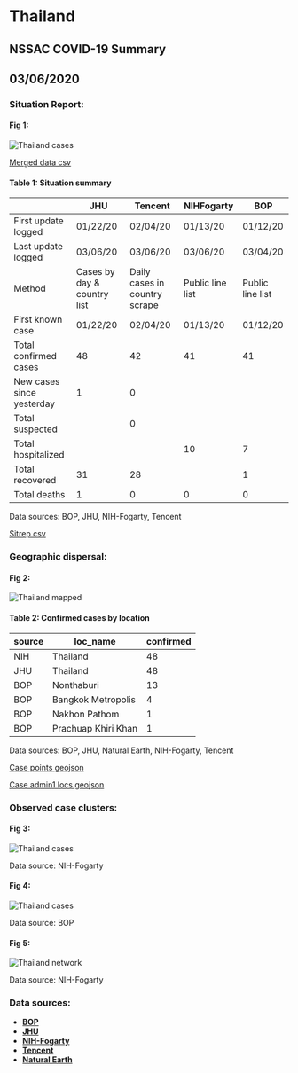 # Thailand
## NSSAC COVID-19 Summary
## 03/06/2020



### Situation Report:
#### Fig 1:
![Thailand cases](../merged_histories/Thailand_merged_histories.png)

[Merged data csv](https://github.com/SchlittDataSci/SchlittDataSci.github.io/blob/master/data/tables/Thailand_merged_daily.csv)

#### Table 1: Situation summary


|                           | JHU                         | Tencent                       | NIHFogarty       | BOP              |
|---------------------------|-----------------------------|-------------------------------|------------------|------------------|
| First update logged       | 01/22/20                    | 02/04/20                      | 01/13/20         | 01/12/20         |
| Last update logged        | 03/06/20                    | 03/06/20                      | 03/06/20         | 03/04/20         |
| Method                    | Cases by day & country list | Daily cases in country scrape | Public line list | Public line list |
| First known case          | 01/22/20                    | 02/04/20                      | 01/13/20         | 01/12/20         |
| Total confirmed cases     | 48                          | 42                            | 41               | 41               |
| New cases since yesterday | 1                           | 0                             |                  |                  |
| Total suspected           |                             | 0                             |                  |                  |
| Total hospitalized        |                             |                               | 10               | 7                |
| Total recovered           | 31                          | 28                            |                  | 1                |
| Total deaths              | 1                           | 0                             | 0                | 0                |

Data sources: BOP, JHU, NIH-Fogarty, Tencent


[Sitrep csv](https://github.com/SchlittDataSci/SchlittDataSci.github.io/blob/master/data/tables/Thailand_sitrep.csv)

### Geographic dispersal:
#### Fig 2:
![Thailand mapped](../case_locs/Thailand_case_locs.png)

#### Table 2: Confirmed cases by location


| source   | loc_name            |   confirmed |
|----------|---------------------|-------------|
| NIH      | Thailand            |          48 |
| JHU      | Thailand            |          48 |
| BOP      | Nonthaburi          |          13 |
| BOP      | Bangkok Metropolis  |           4 |
| BOP      | Nakhon Pathom       |           1 |
| BOP      | Prachuap Khiri Khan |           1 |

Data sources: BOP, JHU, Natural Earth, NIH-Fogarty, Tencent


[Case points geojson](https://github.com/SchlittDataSci/SchlittDataSci.github.io/blob/master/data/shapes/Thailand_case_locs.geojson)

[Case admin1 locs geojson](https://github.com/SchlittDataSci/SchlittDataSci.github.io/blob/master/data/shapes/Thailand_admin1_locs.geojson)

### Observed case clusters:
#### Fig 3:
![Thailand cases](../cluster_analysis/Thailand_imported_cases_NIHFogarty.png)



Data source: NIH-Fogarty


#### Fig 4:
![Thailand cases](../cluster_analysis/Thailand_imported_cases_BOP.png)



Data source: BOP


#### Fig 5:
![Thailand network](../autochthonous_networks/Thailand_network.png)



Data source: NIH-Fogarty


### Data sources:
* **[BOP](https://github.com/beoutbreakprepared/nCoV2019)**
* **[JHU](https://github.com/CSSEGISandData/COVID-19)** 
* **[NIH-Fogarty](https://docs.google.com/spreadsheets/d/1jS24DjSPVWa4iuxuD4OAXrE3QeI8c9BC1hSlqr-NMiU/edit#gid=1187587451)** 
* **[Tencent](https://news.qq.com/zt2020/page/feiyan.htm)**
* **[Natural Earth](https://www.naturalearthdata.com/forums/forum/natural-earth-map-data/cultural-vectors/admin-1-states-provinces-and-their-boundaries/)**

<!-- Global site tag (gtag.js) - Google Analytics -->
<script async src="https://www.googletagmanager.com/gtag/js?id=UA-158816269-1"></script>
<script>
  window.dataLayer = window.dataLayer || [];
  function gtag(){dataLayer.push(arguments);}
  gtag('js', new Date());

  gtag('config', 'UA-158816269-1');
</script>
